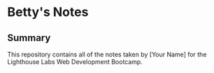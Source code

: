 # Betty's Notes

## Summary

This repository contains all of the notes taken by [Your Name] for the Lighthouse Labs Web Development Bootcamp.
